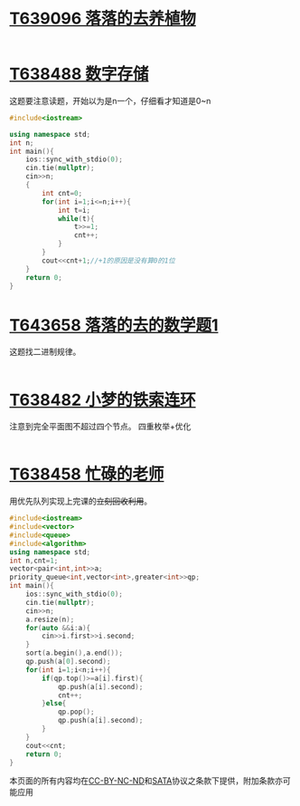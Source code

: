 # [T639096 落落的去养植物](https://www.luogu.com.cn/problem/T639096?contestId=271047)

```cpp
```
# [T638488 数字存储](https://www.luogu.com.cn/problem/T638488?contestId=271047)
这题要注意读题，开始以为是n一个，仔细看才知道是0~n
```cpp
#include<iostream>

using namespace std;
int n;
int main(){
	ios::sync_with_stdio(0);
	cin.tie(nullptr);
	cin>>n;
	{
		int cnt=0;
		for(int i=1;i<=n;i++){
			int t=i;
			while(t){
				t>>=1;
				cnt++;
			}
		}
		cout<<cnt+1;//+1的原因是没有算0的1位
	}
	return 0;
}
```
# [T643658 落落的去的数学题1](https://www.luogu.com.cn/problem/T643658?contestId=271047)
这题找二进制规律。
```cpp
```
# [T638482 小梦的铁索连环](https://www.luogu.com.cn/problem/T638482?contestId=271047)
注意到完全平面图不超过四个节点。
四重枚举+优化
```cpp
```
# [T638458 忙碌的老师](https://www.luogu.com.cn/problem/T638458?contestId=271047)
用优先队列实现上完课的~~立刻回收利用~~。
```cpp
#include<iostream>
#include<vector>
#include<queue>
#include<algorithm>
using namespace std;
int n,cnt=1;
vector<pair<int,int>>a;
priority_queue<int,vector<int>,greater<int>>qp;
int main(){
	ios::sync_with_stdio(0);
	cin.tie(nullptr);
	cin>>n;
	a.resize(n);
	for(auto &&i:a){
		cin>>i.first>>i.second;
	}
	sort(a.begin(),a.end());
	qp.push(a[0].second);
	for(int i=1;i<n;i++){
		if(qp.top()>=a[i].first){
			qp.push(a[i].second);
			cnt++;
		}else{
			qp.pop();
			qp.push(a[i].second);
		}
	}
	cout<<cnt;
	return 0;
}
```
本页面的所有内容均在[CC-BY-NC-ND](https://creativecommons.org/licenses/by-nc-nd/4.0/)和[SATA](https://github.com/zTrix/sata-license)协议之条款下提供，附加条款亦可能应用